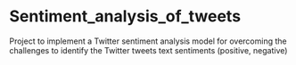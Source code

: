 # Sentiment_analysis_of_tweets
Project to implement a Twitter sentiment analysis model for overcoming the challenges to identify the Twitter tweets text sentiments (positive, negative)
